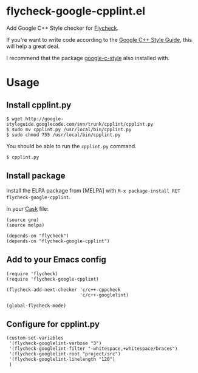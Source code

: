 # flycheck-google-cpplint.el

Add Google C++ Style checker for [Flycheck](https://github.com/flycheck/flycheck).

If you're want to write code according to the [Google C++ Style Guide](http://google-styleguide.googlecode.com/svn/trunk/cppguide.xml), this will help a great deal.

I recommend that the package [google-c-style](http://melpa.milkbox.net/#/google-c-style) also installed with.

# Usage

## Install cpplint.py

```
$ wget http://google-styleguide.googlecode.com/svn/trunk/cpplint/cpplint.py
$ sudo mv cpplint.py /usr/local/bin/cpplint.py
$ sudo chmod 755 /usr/local/bin/cpplint.py
```

You should be able to run the `cpplint.py` command.

```
$ cpplint.py
```

## Install package

Install the ELPA package from [MELPA] with `M-x package-install RET flycheck-google-cpplint`.

In your [Cask](https://cask/cask) file:

```
(source gnu)
(source melpa)

(depends-on "flycheck")
(depends-on "flycheck-google-cpplint")
```

## Add to your Emacs config

```
(require 'flycheck)
(require 'flycheck-google-cpplint)

(flycheck-add-next-checker 'c/c++-cppcheck
                           'c/c++-googlelint)

(global-flycheck-mode)
```

## Configure for cpplint.py

```
(custom-set-variables
 '(flycheck-googlelint-verbose "3")
 '(flycheck-googlelint-filter "-whitespace,+whitespace/braces")
 '(flycheck-googlelint-root "project/src")
 '(flycheck-googlelint-linelength "120")
 )
```
